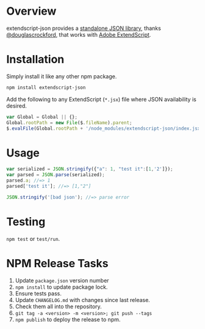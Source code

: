 # Overview

extendscript-json provides a [standalone JSON library](https://github.com/douglascrockford/JSON-js/blob/master/json2.js), thanks [@douglascrockford](https://github.com/douglascrockford), that works with [Adobe ExtendScript](https://www.adobe.com/devnet/scripting.html).

# Installation

Simply install it like any other npm package.

```sh
npm install extendscript-json

```

Add the following to any ExtendScript (`*.jsx`) file where JSON availability is desired.

```js
var Global = Global || {};
Global.rootPath = new File($.fileName).parent;
$.evalFile(Global.rootPath + '/node_modules/extendscript-json/index.jsx');
```

# Usage 

```js
var serialized = JSON.stringify({"a": 1, "test it":[1,'2']});
var parsed = JSON.parse(serialized);
parsed.a; //=> 1
parsed['test it']; //=> [1,"2"]

JSON.stringify('[bad json'); //=> parse error
```

# Testing

`npm test` or `test/run`.

# NPM Release Tasks

1. Update `package.json` version number
1. `npm install` to update package lock.
1. Ensure tests pass.
1. Update `CHANGELOG.md` with changes since last release.
1. Check them all into the repository.
1. `git tag -a <version> -m <version>; git push --tags`
1. `npm publish` to deploy the release to npm.
